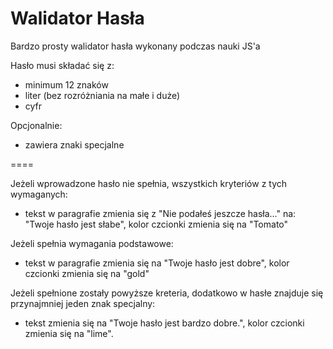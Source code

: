 # Walidator Hasła
Bardzo prosty walidator hasła wykonany podczas nauki JS'a

Hasło musi składać się z:
- minimum 12 znaków
- liter (bez rozróżniania na małe i duże)
- cyfr

Opcjonalnie:
- zawiera znaki specjalne

====

Jeżeli wprowadzone hasło nie spełnia, wszystkich kryteriów z tych wymaganych:
- tekst w paragrafie zmienia się z "Nie podałeś jeszcze hasła..." na: "Twoje hasło jest słabe", kolor czcionki zmienia się na "Tomato"

Jeżeli spełnia wymagania podstawowe:
- tekst w paragrafie zmienia się na "Twoje hasło jest dobre", kolor czcionki zmienia się na "gold"

Jeżeli spełnione zostały powyższe kreteria, dodatkowo w hasłe znajduje się przynajmniej jeden znak specjalny:
- tekst zmienia się na "Twoje hasło jest bardzo dobre.", kolor czcionki zmienia się na "lime".
